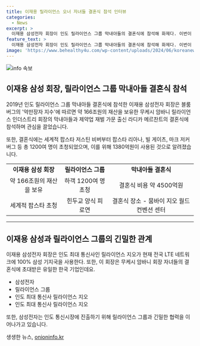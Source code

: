 ```yaml
---
title: 이재용 릴라이언스 오너 자녀들 결혼식 참석 인터뷰
categories:
  - News
excerpt: >
  이재용 삼성전자 회장이 인도 릴라이언스 그룹 막내아들의 결혼식에 참석해 화제다. 이번이 릴라이언스 회장 자녀들의 결혼식에 초대받은 유일한 한국 기업인데, 특히 삼성과 릴라이언스는 특별한 인연으로 전국 LTE 네트워크에 100% 삼성 기지국을 사용하는 등 긴밀한 협력관계를 유지하고 있다. 함께 참석한 팝스타 저스틴 비버, 리아나와 같은 유명인들이 축가를 부를 것으로 알려져 이번 결혼식은 세계적인 이목을 끌 것으로 예상된다.
feature_text: >
  이재용 삼성전자 회장이 인도 릴라이언스 그룹 막내아들의 결혼식에 참석해 화제다. 이번이 릴라이언스 회장 자녀들의 결혼식에 초대받은 유일한 한국 기업인데, 특히 삼성과 릴라이언스는 특별한 인연으로 전국 LTE 네트워크에 100% 삼성 기지국을 사용하는 등 긴밀한 협력관계를 유지하고 있다. 함께 참석한 팝스타 저스틴 비버, 리아나와 같은 유명인들이 축가를 부를 것으로 알려져 이번 결혼식은 세계적인 이목을 끌 것으로 예상된다.
image: 'https://www.behealthy4u.com/wp-content/uploads/2024/06/koreanews.jpg'
---
```


<p><img src="https://www.behealthy4u.com/wp-content/uploads/2024/06/koreanews.jpg" alt="info 속보" /></p>

<h2 data-ke-size="size26">이재용 삼성 회장, 릴라이언스 그룹 막내아들 결혼식 참석</h2>

<p data-ke-size="size16">2019년 인도 릴라이언스 그룹 막내아들 결혼식에 참석한 이재용 삼성전자 회장은 블룸버그의 '억만장자 지수'에 따르면 약 166조원의 재산을 보유한 무케시 암바니 릴라이언스 인더스트리 회장의 막내아들과 제약업 재벌 가문 출신 라디카 메르찬트의 결혼식에 참석하며 관심을 끌었습니다.</p>

<p data-ke-size="size16">또한, 결혼식에는 세계적 팝스타 저스틴 비버부터 팝스타 리아나, 빌 게이츠, 마크 저커버그 등 총 1200여 명이 초청되었으며, 이를 위해 1380억원이 사용된 것으로 알려졌습니다.</p>

<table>
  <tr>
    <td style="text-align: center; height: 17px;"><b>이재용 삼성 회장</b></td>
    <td style="text-align: center; height: 17px;"><b>릴라이언스 그룹</b></td>
    <td style="text-align: center; height: 17px;"><b>막내아들 결혼식</b></td>
  </tr>
  <tr>
    <td style="text-align: center;">약 166조원의 재산을 보유</td>
    <td style="text-align: center;">하객 1200여 명 초청</td>
    <td style="text-align: center;">결혼식 비용 약 4500억원</td>
  </tr>
  <tr>
    <td style="text-align: center;">세계적 팝스타 초청</td>
    <td style="text-align: center;">힌두교 양식 피로연</td>
    <td style="text-align: center;">결혼식 장소 - 뭄바이 지오 월드 컨벤션 센터</td>
  </tr>
</table>

<hr>

<h2 data-ke-size="size26">이재용 삼성과 릴라이언스 그룹의 긴밀한 관계</h2>

<p data-ke-size="size16">이재용 삼성전자 회장은 인도 최대 통신사인 릴라이언스 지오가 현재 전국 LTE 네트워크에 100% 삼성 기지국을 사용한다. 또한, 이 회장은 무케시 암바니 회장 자녀들의 결혼식에 초대받은 유일한 한국 기업인데요.</p>

<ul>
  <li>삼성전자</li>
  <li>릴라이언스 그룹</li>
  <li>인도 최대 통신사 릴라이언스 지오</li>
  <li>인도 최대 통신사 릴라이언스 지오</li>
</ul>

<p data-ke-size="size16">또한, 삼성전자는 인도 통신시장에 진출하기 위해 릴라이언스 그룹과 긴밀한 협력을 이어나가고 있습니다.</p>
생생한 뉴스, <a href="https://onioninfo.kr" rel="dofollow">onioninfo.kr</a>


